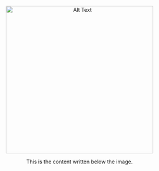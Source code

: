 <p align="center">
  <img src="PowerAutomateFlows/image.png" alt="Alt Text" width="400"/>
</p>

<p align="center">
  This is the content written below the image.
</p>

